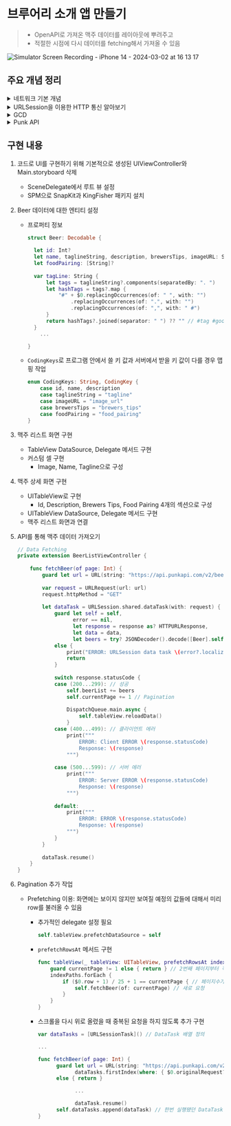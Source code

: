 # 브루어리 소개 앱 만들기

> - OpenAPI로 가져온 맥주 데이터를 레이아웃에 뿌려주고
> - 적절한 시점에 다시 데이터를 fetching해서 가져올 수 있음

![Simulator Screen Recording - iPhone 14 - 2024-03-02 at 16 13 17](https://github.com/mijisuh/fastcampus-ios/assets/57468832/3bd25f8e-ae5a-4b7e-b153-012a20a19f08)

## 주요 개념 정리

<details>
<summary>네트워크 기본 개념</summary>

## OSI Model

- **O**pen **S**ystems **I**nterconnection
- **네트워크의 기본**이 되는 모델로, **여러 통신 장비 혹은 시스템마다의 호환성 문제가 없도록 국제 표준**으로 만듬
- **7 계층**
    
    <img width="421" alt="1" src="https://github.com/mijisuh/fastcampus-ios/assets/57468832/fd331879-9ce6-466f-b003-eee6a12a8ec0">
    
    - iOS 어플리케이션 단의 클라이언트 개발자는 가장 상위에 있는 **Application 계층의 프로토콜인 HTTP**을 주로 다룸
    
        | Layer | 내용 |
        | --- | --- |
        | 1 - Physical | - 네트워크에서 통신 장비를 연결하는 데 사용되는 물리적 사양 정의 <br> - 전압 레벨, 데이터 속도, 최대 전송 거리, 커넥터, … <br> - 케이블, 모뎀, 리피터 <br> - 네트워크 통신을 하려면 이런 장치들이 필요함을 의미 |
        | 2 - Data Link | - 앞선 물리 계층의 물리적 네트워크 링크를 통해서 흐르는 데이터의 오류를 감지하고 복구하는 기능 제공 <br> - 이더넷 네트워크 인터페이스 카드(NIC)에 하드코딩된 고유한 MAC 주소 정보 전달 |
        | 3 - Network | - 각 네트워크의 끝 점(엔드포인트)을 식별하고 데이터 패킷을 전달하기 위해 논리 주소를 정의 ex) 우편 주소 <br> -  IP 주소 |
        | 4 - Transport | - 데이터가 안정적으로 전달될 수 있도록 제어 <br> - 데이터 수신자가 처리할 수 있을 만큼의 양을 전송하도록 흐름 제어 <br> - TCP: 데이터 전송 완료 여부를 확인하고 전송이 완료되는 것을 보장 <br> - UDP: 데이터 전송 완료 여부를 확인하지 않음 |
        | 5 - Session | - 서로 다른 네트워크 장치에 있는 앱 간의 서비스 요청 및 응답으로 구성 <br> - 통신 장치 간의 상호작용 설정, 유지, 관리 역할 |
        | 6 - Presentation | - Application 계층에 적용되는 데이터 형식, 코딩, 변환 기능을 정의 <br> - 서로 OS가 다른 경우 파일 확장자를 인식할 수 있도록 정의 |
        | 7 - Application | - 가장 상단에서 사용자와 상호작용하는 계층 <br> - 앱에서 이 계층을 통해 네트워크 통신을 설정 <br> - HTTP |

- 캡슐화와 디캡슐화
    
    <img width="693" alt="2" src="https://github.com/mijisuh/fastcampus-ios/assets/57468832/1362a1fc-0ff9-436a-9287-d12f83df3d28">
    
    - 데이터 전송시 각 계층에서 각각의 계층을 인식할 수 있는 **헤더(-H)를 포함**시켜 전송
    - 캡슐화: 데이터를 전송하는 입장에서 데이터를 넣는 과정
    - 디캡슐화: 데이터를 수신하는 입장에서 헤더와 데이터를 빼내는 과정

## URL

- **U**niform **R**esource **L**ocator
- **네트워크 상에서 리소스들이 어디 있는지 알려주기 위한 규약(주소)** ex) 웹 주소
- 어떤 자원이 갖는 주소 값으로 자원은 반드시 URL과 매칭되어 있음
- 구성 요소
    - **http://**
        - 프로토콜
        - ex) ftp, mailto
    - **www.fastcampus.com**
        - 웹 서버명 → DNS 명 → IP 주소
        - layer 3: 네트워크 계층(IP)
    - **:8080**
        - 포트 명
        - HTTP 프로토콜 서버의 기본 포트는 80으로 생략 가능
        - layer 4: 전송 계층(port)
    - **/ios-lecture.html**
        - 데이터 출처(리소스) 경로
        - layer 7: 응용 계층
    - **?client_id=fc33&response_type=token**
        - Parameter
        - `?`을 기준으로 파라미터 시작
        - `&`을 기준으로 파라미터 구분

## HTTP

- 2가지의 메시지 종류
    - **Request(요청)**: 사용자
        - Method: 무언가를 하세요
        - URL: 리소스에 대해서
        - Header, Body: 구체적으로 어떻게
    - **Response(응답)**: 서버
        - Status Code: 요청에 대한 상태
        - Message
        - Header
        - Body
- GET vs POST
    - Parameter의 전달 방식에 차이가 있음
    - GET
        - 파라미터가 URL 상에 그대로 노출
    - POST
        - 전달해야 하는 파라미터를 URL에 그대로 넣지 않고 Body 안에 넣음 ex) 로그인
        - 대량의 메시지를 전송할 수 있기 때문에 사진, 동영상 업로드 가능
</details>

<details>
<summary>URLSession을 이용한 HTTP 통신 알아보기</summary>

## URLSession

- `Foundation` 프레임워크에서 `URLSession` 클래스 제공
    - **iOS를 포함한 Apple OS 상에서 네트워크 구축**을 하기 위해서 URLSession을 활용해야 함
- 주요 기능
    - HTTP를 포함한 OSI 7계층 프로토콜들을 지원
    - 네트워크 인증, 쿠키, 캐시 관리와 같은 서버와의 데이터 교류 작업 전반을 지원
    - 네트워크 데이터 전송과 관련된 Task 그룹 조정
- URLSession은 URL Loading System을 구현할 수 있도록 하는 객체
    - URL Loading System: URL을 통해 상호작용하고 표준 인터넷 프로토콜을 사용해서 서버와 통신하는 시스템을 의미
    - URL 형태로 식별되는 리소스에 대한 액세스 제공
    - 데이터 읽기는 비동기식으로 수행되기 때문에 앱이 응답을 유지하고 수신 데이터나 오류가 도착하는 즉시 처리할 수 있게 됨
- URLSession 생성
    - URLSession 객체를 만들려면 `URLSessionConfiguration`를 지정해야 하는데 이를 통해 캐시 및 쿠기 데이터 사용 방법, 셀룰러 네트워크에서 연결 허용 여부 결정 등과 같은 동작을 제어 함
        - `.default`: shared 세션과 유사하지만 추가적인 설정 가능
        - `.ephemera`l: shared 세션과 유사하지만 캐시, 쿠키, 자격 증명을 디스크에 쓰지 않음
        - `.background`: 앱이 실행되지 않는 동안에도 컨텐츠 업로드 및 다운로드 수행 가능
    - URLSessionConfiguration 객체를 만들지 않고 싱글톤 형태로 사용 가능 → `URLSession.shared`
        - 세션에 대한 복잡한 요구사항이 없는 경우 **일반적으로 싱글톤 객체 사용**
- `URLSessionTask`
    - 세션 내에서 데이터를 서버에 업로드한 다음에 서버로부터 데이터를 검색하는 작업을 만듬
    - URLSession API는 URLSessionTask의 하위 클래스를 제공
        - `URLSessionDataTask`: NSData 객체를 통해서 데이터 송수신
        - `URLSessionUploadTask`: URLSessionDataTask와 유사하지만 파일을 전송하고 백그라운드 업로드 지원
        - `URLSessionDownloadTask`: 파일 형식 기반으로 데이터 검색하고  백그라운드 다운로드 및 업로드 지원
        - `URLSessionStreamTask`
        - `URLSessionWebSocketTask`
- **URLSession Life Cycle**
    
    <img width="949" alt="3" src="https://github.com/mijisuh/fastcampus-ios/assets/57468832/4cc9cf2e-ab41-4a1c-b189-2cf8df4c62b5">
    
    1. URLSession 객체 생성
        - 세션이 가지는 속성 정의
    2. Request 객체 생성
        - 통신하고자 하는 URL, 메서드 등
    3. URLSessionDataTask 생성
        - 일반적으로 응답을 받을 때 URL 기반의 내용을 받아서 핸들링하는 역할
        - 작업의 성격에 따라서 여러 종류의 Task 지원
        - 생성한 Task 객체를 반드시 **resume**(실행) 해줘야 함
        - 의도한대로 Task가 완료되면 수신한 응답을 completion handler나 delegate를 통해서 가공하고 앱에 구현
</details>

<details>
<summary>GCD</summary>

## GCD

- Thread란
    - **프로세스 내에서 실행되는 흐름의 단위**
    - UIKit의 클래스들은 오직 앱의 메인스레드에서만 실행됨
- Multi-Thread
    - 동시에 여러 작업이 필요한 경우, 중요한 작업을 방해하지 않기 위한 경우, 상태를 계속 감시해야 할 경우에 필요
    - 대표적인 예로 네트워크 통신에서 request를 보내고 response를 받는 작업
        
        ```swift
        // 네트워크 작업을 실행시키는 부분과
        // 메인스레드에서 돌아야 하는 UI 관련한 작업 관련 액션은
        // 분리가 되어야 함!
        DispatchQueue.main.async {
            self.tableView.reloadData()
        }
        ```
        
- GCD: **G**rand **C**entral **D**ispatch
    - **작업의 속도와 양에 따라 작업 순서를 알아서 스레드에게 배치하고 관리해줌**
    - 시스템이 관리하는 Dispatch 대기열에 작업을 제출해서 멀티 코어 하드웨어에서 동시에 코드를 실행할 수 있도록 함 → 하나의 앱이 여러 개의 코어를 최대한 효과적으로 사용할 수 있도록 자동으로 시스템 단에서 제어
    - 네트워크 통신을 하는 부분(URLSession 관련 코드)은 내부적으로 이미 백그라운드에서 비동기적으로 작동하게 설계되어 있음 → DispatchQueue로 별도로 설정하지 않아도 메인스레드가 아닌 별도의 스레드에서 작동 → 따라서 UI 관련 작업을 따로 메인스레드에서 해주지 않으면 백그라운드에서 같이 돌게 되고 에러 발생
- DispatchQueue 객체를 활용해서 각각의 작업 제어
    - main, background 스레드에서 순차적 혹은 동시에 실행되는 작업을 관리
    - FIFO
- **Sync**
    - DispatchQueue에 작업이 남아있을 경우에 해당 작업이 끝날 때까지 다음 작업을 진행하지 않음
    - 작업의 순서를 보장하기 위해서 한번에 하나의 작업을 함
- **Async**
    - DispatchQueue에 작업이 있든 없든 다음 작업을 비동기로 동시에 진행
</details>

<details>
<summary>Punk API</summary>

- [PUNK API v2 Documentation](https://punkapi.com/)
    - Root Endpoint: URLSession을 통해 접근할 기본 URL
    - Authentication: 인증이 필요할지
    - Rate Limits: 접속 제한은 어떨게 이루어지는지
    - Parameters
    - Pagination: 맥주 데이터를 한번에 전송하지 않고 25개(기본값)의 페이지 단위로 전송
    - Get Beers: Get 메소드를 통해 전체 맥주 데이터 전송
    - Get a Single Beer: 맥주의 id 값으로 특정 맥주 데이터 전송
    - Get Random Beer: 랜덤하게 맥주 데이터 전송
- Postman를 사용해서 테스트
    - HTTP Request와 Response를 쉽게 확인하고 API를 이해할 수 있는 프로그램
</details>

## 구현 내용
1. 코드로 UI를 구현하기 위해 기본적으로 생성된 UIViewController와 Main.storyboard 삭제
    - SceneDelegate에서 루트 뷰 설정
    - SPM으로 SnapKit과 KingFisher 패키지 설치
2. Beer 데이터에 대한 엔티티 설정
    - 프로퍼티 정보
        
        ```swift
        struct Beer: Decodable {
            
          let id: Int?
          let name, taglineString, description, brewersTips, imageURL: String?
          let foodPairing: [String]?
          
          var tagLine: String {
              let tags = taglineString?.components(separatedBy: ". ")
              let hashTags = tags?.map {
                  "#" + $0.replacingOccurrences(of: " ", with: "")
                      .replacingOccurrences(of: ".", with: "")
                      .replacingOccurrences(of: ",", with: " #")
              }
              return hashTags?.joined(separator: " ") ?? "" // #tag #good #hello
          }
        	...
        
        }
        ```
        
    - `CodingKeys`로 프로그램 안에서 쓸 키 값과 서버에서 받을 키 값이 다를 경우 맵핑 작업
        
        ```swift
        enum CodingKeys: String, CodingKey {
            case id, name, description
            case taglineString = "tagline"
            case imageURL = "image_url"
            case brewersTips = "brewers_tips"
            case foodPairing = "food_pairing"
        }
        ```
        
3. 맥주 리스트 화면 구현
    - TableView DataSource, Delegate 메서드 구현
    - 커스텀 셀 구현
        - Image, Name, Tagline으로 구성
4. 맥주 상세 화면 구현
    - UITableView로 구현
        - Id, Description, Brewers Tips, Food Pairing 4개의 섹션으로 구성
    - UITableView DataSource, Delegate 메서드 구현
    - 맥주 리스트 화면과 연결
5. API를 통해 맥주 데이터 가져오기
    
    ```swift
    // Data Fetching
    private extension BeerListViewController {
        
        func fetchBeer(of page: Int) {
            guard let url = URL(string: "https://api.punkapi.com/v2/beers?page=\(page)") else { return }
            
            var request = URLRequest(url: url)
            request.httpMethod = "GET"
            
            let dataTask = URLSession.shared.dataTask(with: request) { [weak self] data, response, error in
                guard let self = self,
                      error == nil,
                      let response = response as? HTTPURLResponse,
                      let data = data,
                      let beers = try? JSONDecoder().decode([Beer].self, from: data)
                else {
                    print("ERROR: URLSession data task \(error?.localizedDescription)")
                    return
                }
                
                switch response.statusCode {
                case (200...299): // 성공
                    self.beerList += beers
                    self.currentPage += 1 // Pagination
                    
                    DispatchQueue.main.async {
                        self.tableView.reloadData()
                    }
                case (400...499): // 클라이언트 에러
                    print("""
                        ERROR: Client ERROR \(response.statusCode)
                        Response: \(response)
                    """)
                    
                case (500...599): // 서버 에러
                    print("""
                        ERROR: Server ERROR \(response.statusCode)
                        Response: \(response)
                    """)
                    
                default:
                    print("""
                        ERROR: ERROR \(response.statusCode)
                        Response: \(response)
                    """)
                }
            }
            
            dataTask.resume()
        }
    }
    
    ```
    
6. Pagination 추가 작업
    - Prefetching 이용: 화면에는 보이지 않지만 보여질 예정의 값들에 대해서 미리 row를 불러올 수 있음
        - 추가적인 delegate 설정 필요
            
            ```swift
            self.tableView.prefetchDataSource = self
            ```
            
        - `prefetchRowsAt` 메서드 구현
            
            ```swift
            func tableView(_ tableView: UITableView, prefetchRowsAt indexPaths: [IndexPath]) {
                guard currentPage != 1 else { return } // 2번째 페이지부터 적용
                indexPaths.forEach {
                    if ($0.row + 1) / 25 + 1 == currentPage { // 페이지수가 현재 페이지와 동일해졌을 때
                        self.fetchBeer(of: currentPage) // 새로 요청
                    }
                }
            }
            ```
            
        - 스크롤을 다시 위로 올렸을 때 중복된 요청을 하지 않도록 추가 구현
            
            ```swift
            var dataTasks = [URLSessionTask]() // DataTask 배열 정의
            
            ...
            
            func fetchBeer(of page: Int) {
                  guard let url = URL(string: "https://api.punkapi.com/v2/beers?page=\(page)"),
                        dataTasks.firstIndex(where: { $0.originalRequest?.url == url }) == nil // 새로 요청하는 url이 이전에 요청한 url과 중복되면 X
                  else { return }
            
            			...
            
            			dataTask.resume()
                  self.dataTasks.append(dataTask) // 한번 실행됐던 DataTask를 저장해서 중복 요청 여부 확인
            }
            ```

